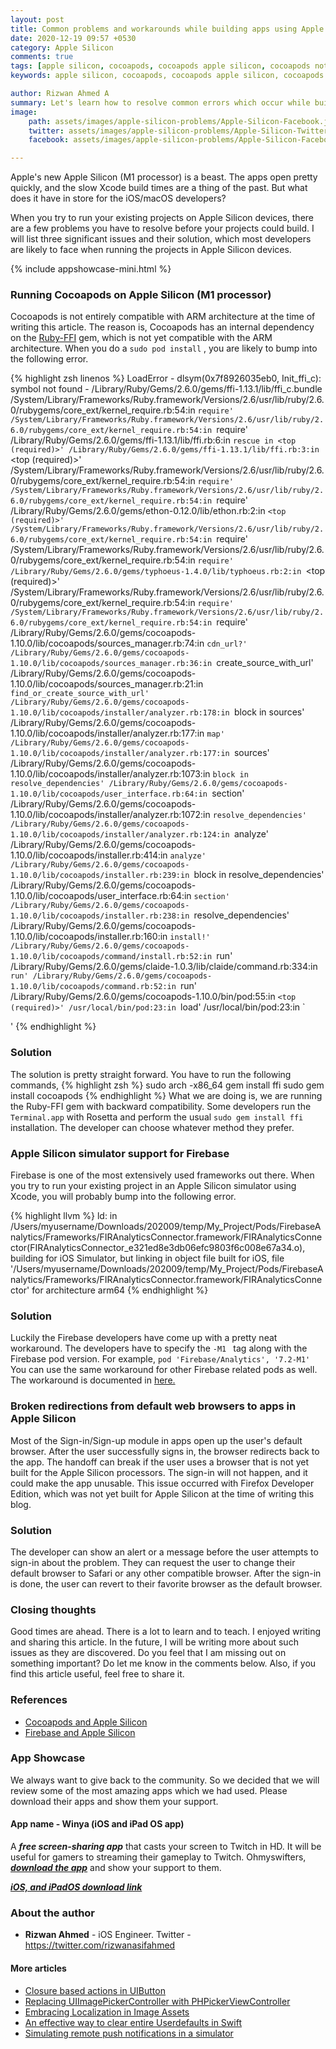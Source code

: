 ```yaml
---
layout: post
title: Common problems and workarounds while building apps using Apple Silicon
date: 2020-12-19 09:57 +0530
category: Apple Silicon
comments: true
tags: [apple silicon, cocoapods, cocoapods apple silicon, cocoapods not installing in apple silicon, firebase, firebase not building in apple silicon, firebase in apple silicon, firebase apple silicon, m1 processor, apple silicon project not building]
keywords: apple silicon, cocoapods, cocoapods apple silicon, cocoapods not installing in apple silicon, firebase, firebase not building in apple silicon, firebase in apple silicon, firebase apple silicon, m1 processor, apple silicon project not building

author: Rizwan Ahmed A
summary: Let's learn how to resolve common errors which occur while building our apps in Apple Silicon
image:
    path: assets/images/apple-silicon-problems/Apple-Silicon-Facebook.jpeg
    twitter: assets/images/apple-silicon-problems/Apple-Silicon-Twitter.jpeg
    facebook: assets/images/apple-silicon-problems/Apple-Silicon-Facebook.jpeg

---
```

Apple's new Apple Silicon (M1 processor) is a beast. The apps open pretty quickly, and the slow Xcode build times are a thing of the past. But what does it have in store for the iOS/macOS developers? 

When you try to run your existing projects on Apple Silicon devices, there are a few problems you have to resolve before your projects could build. I will list three significant issues and their solution, which most developers are likely to face when running the projects in Apple Silicon devices.

{% include appshowcase-mini.html %}

### Running Cocoapods on Apple Silicon (M1 processor)

Cocoapods is not entirely compatible with ARM architecture at the time of writing this article. The reason is, Cocoapods has an internal dependency on the [Ruby-FFI](https://github.com/ffi/ffi) gem, which is not yet compatible with the ARM architecture. When you do a  ```sudo pod install``` , you are likely to bump into the following error.

{% highlight zsh linenos %}
LoadError - dlsym(0x7f8926035eb0, Init_ffi_c): symbol not found - /Library/Ruby/Gems/2.6.0/gems/ffi-1.13.1/lib/ffi_c.bundle
/System/Library/Frameworks/Ruby.framework/Versions/2.6/usr/lib/ruby/2.6.0/rubygems/core_ext/kernel_require.rb:54:in `require'
/System/Library/Frameworks/Ruby.framework/Versions/2.6/usr/lib/ruby/2.6.0/rubygems/core_ext/kernel_require.rb:54:in `require'
/Library/Ruby/Gems/2.6.0/gems/ffi-1.13.1/lib/ffi.rb:6:in `rescue in <top (required)>'
/Library/Ruby/Gems/2.6.0/gems/ffi-1.13.1/lib/ffi.rb:3:in `<top (required)>'
/System/Library/Frameworks/Ruby.framework/Versions/2.6/usr/lib/ruby/2.6.0/rubygems/core_ext/kernel_require.rb:54:in `require'
/System/Library/Frameworks/Ruby.framework/Versions/2.6/usr/lib/ruby/2.6.0/rubygems/core_ext/kernel_require.rb:54:in `require'
/Library/Ruby/Gems/2.6.0/gems/ethon-0.12.0/lib/ethon.rb:2:in `<top (required)>'
/System/Library/Frameworks/Ruby.framework/Versions/2.6/usr/lib/ruby/2.6.0/rubygems/core_ext/kernel_require.rb:54:in `require'
/System/Library/Frameworks/Ruby.framework/Versions/2.6/usr/lib/ruby/2.6.0/rubygems/core_ext/kernel_require.rb:54:in `require'
/Library/Ruby/Gems/2.6.0/gems/typhoeus-1.4.0/lib/typhoeus.rb:2:in `<top (required)>'
/System/Library/Frameworks/Ruby.framework/Versions/2.6/usr/lib/ruby/2.6.0/rubygems/core_ext/kernel_require.rb:54:in `require'
/System/Library/Frameworks/Ruby.framework/Versions/2.6/usr/lib/ruby/2.6.0/rubygems/core_ext/kernel_require.rb:54:in `require'
/Library/Ruby/Gems/2.6.0/gems/cocoapods-1.10.0/lib/cocoapods/sources_manager.rb:74:in `cdn_url?'
/Library/Ruby/Gems/2.6.0/gems/cocoapods-1.10.0/lib/cocoapods/sources_manager.rb:36:in `create_source_with_url'
/Library/Ruby/Gems/2.6.0/gems/cocoapods-1.10.0/lib/cocoapods/sources_manager.rb:21:in `find_or_create_source_with_url'
/Library/Ruby/Gems/2.6.0/gems/cocoapods-1.10.0/lib/cocoapods/installer/analyzer.rb:178:in `block in sources'
/Library/Ruby/Gems/2.6.0/gems/cocoapods-1.10.0/lib/cocoapods/installer/analyzer.rb:177:in `map'
/Library/Ruby/Gems/2.6.0/gems/cocoapods-1.10.0/lib/cocoapods/installer/analyzer.rb:177:in `sources'
/Library/Ruby/Gems/2.6.0/gems/cocoapods-1.10.0/lib/cocoapods/installer/analyzer.rb:1073:in `block in resolve_dependencies'
/Library/Ruby/Gems/2.6.0/gems/cocoapods-1.10.0/lib/cocoapods/user_interface.rb:64:in `section'
/Library/Ruby/Gems/2.6.0/gems/cocoapods-1.10.0/lib/cocoapods/installer/analyzer.rb:1072:in `resolve_dependencies'
/Library/Ruby/Gems/2.6.0/gems/cocoapods-1.10.0/lib/cocoapods/installer/analyzer.rb:124:in `analyze'
/Library/Ruby/Gems/2.6.0/gems/cocoapods-1.10.0/lib/cocoapods/installer.rb:414:in `analyze'
/Library/Ruby/Gems/2.6.0/gems/cocoapods-1.10.0/lib/cocoapods/installer.rb:239:in `block in resolve_dependencies'
/Library/Ruby/Gems/2.6.0/gems/cocoapods-1.10.0/lib/cocoapods/user_interface.rb:64:in `section'
/Library/Ruby/Gems/2.6.0/gems/cocoapods-1.10.0/lib/cocoapods/installer.rb:238:in `resolve_dependencies'
/Library/Ruby/Gems/2.6.0/gems/cocoapods-1.10.0/lib/cocoapods/installer.rb:160:in `install!'
/Library/Ruby/Gems/2.6.0/gems/cocoapods-1.10.0/lib/cocoapods/command/install.rb:52:in `run'
/Library/Ruby/Gems/2.6.0/gems/claide-1.0.3/lib/claide/command.rb:334:in `run'
/Library/Ruby/Gems/2.6.0/gems/cocoapods-1.10.0/lib/cocoapods/command.rb:52:in `run'
/Library/Ruby/Gems/2.6.0/gems/cocoapods-1.10.0/bin/pod:55:in `<top (required)>'
/usr/local/bin/pod:23:in `load'
/usr/local/bin/pod:23:in `<main>'
{% endhighlight %}

### Solution
The solution is pretty straight forward. You have to run the following commands,
{% highlight zsh %}
sudo arch -x86_64 gem install ffi
sudo gem install cocoapods
{% endhighlight %}
What we are doing is, we are running the Ruby-FFI gem with backward compatibility. 
Some developers run the ```Terminal.app``` with Rosetta and perform the usual ```sudo gem install ffi``` installation. The developer can choose whatever method they prefer. 


###  Apple Silicon simulator support for Firebase

Firebase is one of the most extensively used frameworks out there. When you try to run your existing project in an Apple Silicon simulator using Xcode, you will probably bump into the following error. 

{% highlight llvm %}
ld: in /Users/myusername/Downloads/202009/temp/My_Project/Pods/FirebaseAnalytics/Frameworks/FIRAnalyticsConnector.framework/FIRAnalyticsConnector(FIRAnalyticsConnector_e321ed8e3db06efc9803f6c008e67a34.o), building for iOS Simulator, but linking in object file built for iOS, file '/Users/myusername/Downloads/202009/temp/My_Project/Pods/FirebaseAnalytics/Frameworks/FIRAnalyticsConnector.framework/FIRAnalyticsConnector' for architecture arm64
{% endhighlight %}

### Solution
Luckily the Firebase developers have come up with a pretty neat workaround. The developers have to specify the  ```-M1 ``` tag along with the Firebase pod version.  For example,
```pod 'Firebase/Analytics', '7.2-M1' ``` 
You can use the same workaround for other Firebase related pods as well. The workaround is documented in [here.](https://github.com/firebase/firebase-ios-sdk/blob/master/AppleSilicon.md)

### Broken redirections from default web browsers to apps in Apple Silicon

Most of the Sign-in/Sign-up module in apps open up the user's default browser. After the user successfully signs in, the browser redirects back to the app. The handoff can break if the user uses a browser that is not yet built for the Apple Silicon processors. The sign-in will not happen, and it could make the app unusable. This issue occurred with Firefox Developer Edition, which was not yet built for Apple Silicon at the time of writing this blog.

### Solution 
The developer can show an alert or a message before the user attempts to sign-in about the problem. They can request the user to change their default browser to Safari or any other compatible browser. After the sign-in is done, the user can revert to their favorite browser as the default browser. 


### Closing thoughts

Good times are ahead. There is a lot to learn and to teach. I enjoyed writing and sharing this article. In the future, I will be writing more about such issues as they are discovered. Do you feel that I am missing out on something important? Do let me know in the comments below. Also, if you find this article useful, feel free to share it. 

### References
- [Cocoapods and Apple Silicon](https://stackoverflow.com/questions/64901180/running-cocoapods-on-apple-silicon-m1)
- [Firebase and Apple Silicon](https://github.com/firebase/firebase-ios-sdk/issues/6520)


### App Showcase

We always want to give back to the community. So we decided that we will review some of the most amazing apps which we had used. Please download their apps and show them your support. 

#### App name - Winya (iOS and iPad OS app)

A ***free screen-sharing app*** that casts your screen to Twitch in HD. It will be useful for gamers to streaming their gameplay to Twitch.
Ohmyswifters, ***[download the app](https://winya.link/getwinya)*** and show your support to them.

***[iOS, and iPadOS download link](https://winya.link/getwinya)***

### About the author

- **Rizwan Ahmed** - iOS Engineer.  Twitter - <https://twitter.com/rizwanasifahmed>

#### More articles

- [Closure based actions in UIButton](/blog/2020/11/02/closure-based-actions-in-uibutton/)
- [Replacing UIImagePickerController with PHPickerViewController](/blog/2020/08/29/replacing-uiimagepickercontroller-with-phpickerviewcontroller/)
- [Embracing Localization in Image Assets](/blog/2020/06/14/embracing-localization-in-image-assets/)
- [An effective way to clear entire Userdefaults in Swift](/blog/2020/05/19/an-effective-way-to-clear-entire-userdefaults-in-swift/)
- [Simulating remote push notifications in a simulator](/blog/2020/02/13/simulating-remote-push-notifications-in-a-simulator/)
